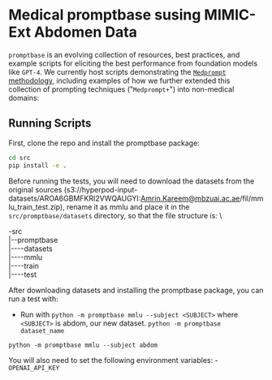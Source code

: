 # Medical promptbase susing MIMIC-Ext Abdomen Data

`promptbase` is an evolving collection of resources, best practices, and example scripts for eliciting the best performance from foundation models like `GPT-4`. We currently host scripts demonstrating the [`Medprompt` methodology](https://arxiv.org/abs/2311.16452), including examples of how we further extended this collection of prompting techniques ("`Medprompt+`") into non-medical domains: 

## Running Scripts

First, clone the repo and install the promptbase package:

```bash
cd src
pip install -e .
```
Before running the tests, you will need to download the datasets from the original sources (s3://hyperpod-input-datasets/AROA6GBMFKRI2VWQAUGYI:Amrin.Kareem@mbzuai.ac.ae/fil/mmlu_train_test.zip), rename it as mmlu and place it in the `src/promptbase/datasets` directory, so that the file structure is:  \

-src  
|--promptbase  
     |----datasets   
          |----mmlu  
               |----train  
               |----test

After downloading datasets and installing the promptbase package, you can run a test with:
 - Run with `python -m promptbase mmlu --subject <SUBJECT>` where `<SUBJECT>` is abdom, our new dataset.
`python -m promptbase dataset_name`


`python -m promptbase mmlu --subject abdom`

You will also need to set the following environment variables:
      - `OPENAI_API_KEY`






